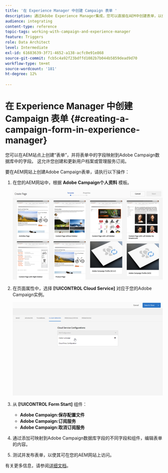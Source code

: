 ```yaml
---
title: '在 Experience Manager 中创建 Campaign 表单 '
description: 通过Adobe Experience Manager集成，您可以直接在AEM中创建表单，以创建和更新用户档案或管理订阅。
audience: integrating
content-type: reference
topic-tags: working-with-campaign-and-experience-manager
feature: Triggers
role: Data Architect
level: Intermediate
exl-id: 61683639-3f71-4652-a138-acfc0e91e868
source-git-commit: fcb5c4a92f23bdffd1082b7b044b5859dead9d70
workflow-type: tm+mt
source-wordcount: '181'
ht-degree: 12%

---
```


# 在 Experience Manager 中创建 Campaign 表单 {#creating-a-campaign-form-in-experience-manager}

您可以在AEM站点上创建“表单”，并将表单中的字段映射到Adobe Campaign数据库中的字段。 这允许您创建和更新用户档案或管理服务订阅。

要在AEM网站上创建Adobe Campaign表单，请执行以下操作：

1. 在您的AEM网站中，根据 **Adobe Campaign个人资料** 模板。

   ![](assets/aem_content_forms.png)

1. 在页面属性中，选择 **[!UICONTROL Cloud Service]** 对应于您的Adobe Campaign实例。

   ![](assets/aem_content_forms_2.png)

1. 从 **[!UICONTROL Form Start]** 组件：

   * **Adobe Campaign:保存配置文件**
   * **Adobe Campaign:订阅服务**
   * **Adobe Campaign:取消订阅服务**

1. 通过添加可映射到Adobe Campaign数据库字段的不同字段和组件，编辑表单的内容。
1. 测试并发布表单，以使其可在您的AEM网站上访问。

有关更多信息，请参阅[详细文档](https://experienceleague.adobe.com/docs/experience-manager-65/authoring/aem-adobe-campaign/adobe-campaign-forms.html)。
